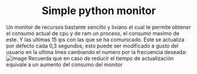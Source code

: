 <h1 align="center"> Simple python monitor </h1>

Un monitor de recursos bastante sencillo y liviano el cual te permite obtener el consumo actual de cpu y de ram un proceso, el consumo maximo de este. Y las ultimas 15 ips con las que se ha comunicado. Este se actualiza por defecto cada 0,3 segundos, esto puede ser modificado a gusto del usuario en la ultima linea cambiando el numero por la frecuencia deseada:
![image](https://github.com/adridsz/Simple-python-monitor/assets/145338672/02fd2a2e-7d86-41f6-a2a0-7a6e231cd91d)
Recuerda que en caso de reducir el tiempo de actualización equivale a un aumento del consumo del monitor
